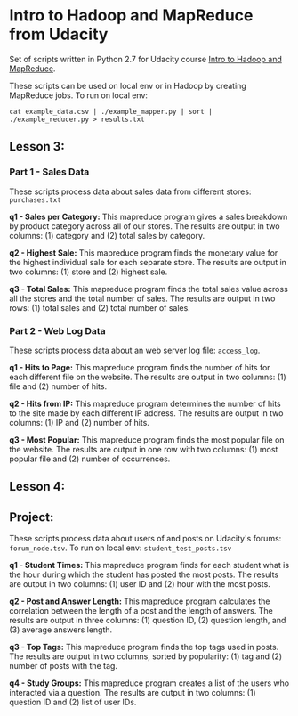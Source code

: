 # Intro to Hadoop and MapReduce from Udacity

Set of scripts written in Python 2.7 for Udacity course [Intro to Hadoop and MapReduce](https://www.udacity.com/course/intro-to-hadoop-and-mapreduce--ud617).

These scripts can be used on local env or in Hadoop by creating MapReduce jobs. To run on local env:

    cat example_data.csv | ./example_mapper.py | sort | ./example_reducer.py > results.txt

## Lesson 3:

### Part 1 - Sales Data
These scripts process data about sales data from different stores: `purchases.txt`

**q1 - Sales per Category:**
This mapreduce program gives a sales breakdown by product category across all of our stores. The results are output in two columns: (1) category and (2) total sales by category.

**q2 - Highest Sale:**
This mapreduce program finds the monetary value for the highest individual sale for each separate store. The results are output in two columns: (1) store and (2) highest sale.

**q3 - Total Sales:**
This mapreduce program finds the total sales value across all the stores and the total number of sales. The results are output in two rows: (1) total sales and (2) total number of sales.

### Part 2 - Web Log Data
These scripts process data about an web server log file: `access_log`.

**q1 - Hits to Page:**
This mapreduce program finds the number of hits for each different file on the website. The results are output in two columns: (1) file and (2) number of hits.

**q2 - Hits from IP:**
This mapreduce program determines the number of hits to the site made by each different IP address. The results are output in two columns: (1) IP and (2) number of hits.

**q3 - Most Popular:**
This mapreduce program finds the most popular file on the website. The results are output in one row with two columns: (1) most popular file and (2) number of occurrences.

## Lesson 4:

## Project:

These scripts process data about users of and posts on Udacity's forums: `forum_node.tsv`. To run on local env: `student_test_posts.tsv`

**q1 - Student Times:**
This mapreduce program finds for each student what is the hour during which the student has posted the most posts.
The results are output in two columns: (1) user ID and (2) hour with the most posts.

**q2 - Post and Answer Length:**
This mapreduce program calculates the correlation between the length of a post and the length of answers.
The results are output in three columns: (1) question ID, (2) question length, and (3) average answers length.

**q3 - Top Tags:**
This mapreduce program finds the top tags used in posts. 
The results are output in two columns, sorted by popularity: (1) tag and (2) number of posts with the tag.

**q4 - Study Groups:**
This mapreduce program creates a list of the users who interacted via a question. 
The results are output in two columns: (1) question ID and (2) list of user IDs.

